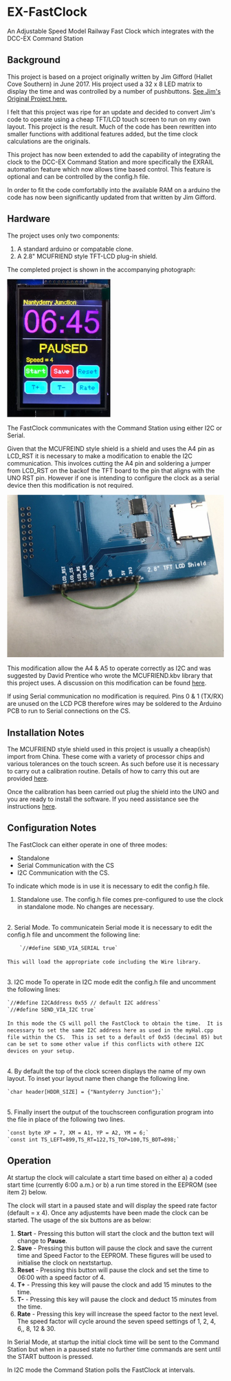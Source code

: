 
# EX-FastClock

An Adjustable Speed Model Railway Fast Clock which integrates with the DCC-EX Command Station



## Background

This project is based on a project originally written by Jim Gifford (Hallet Cove Southern) in June 2017.  His project used a 32 x 8 LED matrix to display the time and was controlled by a number of pushbuttons.
[See Jim's Original Project here.](https://www.hallettcovesouthern.com/track-plan-design-info/arduino-projects/fast-clock/)

I felt that this project was ripe for an update and decided to convert Jim's code to operate using a cheap TFT/LCD touch screen to run on my own layout. This project is the result.  Much of the code has been rewritten into smaller functions with additional features added, but the time clock calculations are the originals.

This project has now been extended to add the capability of integrating the clock to the DCC-EX 
Command Station and more specifically the EXRAIL automation feature which now allows time based 
control. This feature is optional and can be controlled by the config.h file.

In order to fit the code comfortablly into the available RAM on a arduino the code has now been significantly updated from that written by Jim Gifford.

## Hardware

The project uses only two components:
1.  A standard arduino or compatable clone.
2.  A 2.8" MCUFRIEND style TFT-LCD plug-in shield.

The completed project is shown in the accompanying photograph:


![TFT Fast Clock](/images/IMG_2502.jpg)

The FastClock communicates with the Command Station using either I2C or Serial.  

Given that the MCUFREIND style shield is a shield and uses the A4 pin as LCD_RST it is necessary to make a modification to enable the I2C communication.  This involces cutting the A4 pin and soldering a jumper from LCD_RST on the backof the TFT board to the pin that aligns with the UNO RST pin.  However if one is intending to configure the clock as a serial device then this modification is not required.

![Modified LCD Sheild](/images/IMG_3538.jpg)

This modification allow the A4 & A5 to operate correctly as I2C and was suggested by David Prentice who wrote the MCUFRIEND.kbv library that this project uses.  A discussion on this modification can be found [here](https://forum.arduino.cc/t/mcufriend-kbv-library-for-uno-2-4-2-8-3-5-3-6-3-95-inch-mcufriend-shields/353100/100).

If using Serial communication no modification is required. Pins 0 & 1 (TX/RX) are unused on the LCD PCB therefore wires may be soldered to the Arduino PCB to run to Serial connections on the CS.



## Installation Notes

The MCUFRIEND style shield used in this project is usually a cheap(ish) import from China.  These come with a variety of processor chips and various tolerances on the touch screen.  As such before use it is necessary to carry out a calibration routine.  Details of how to carry this out are provided [here](CALIBRATION.mdC:/Users/Colin/Documents/ADevCode/GitHub/EX-FastClock/EX-FastClock/README.md).

Once the calibration has been carried out plug the shield into the UNO and you are ready to install the software.  If you need assistance see the instructions [here](INSTALLATION.md).


## Configuration Notes

The FastClock can either operate in one of three modes:

* Standalone
* Serial Communication with the CS
* I2C Communication with the CS.

To indicate which mode is in use it is necessary to edit the config.h file.


1. Standalone use.
	The config.h file comes pre-configured to use the clock in standalone mode.  No changes are necessary.
<br>
2. Serial Mode.
	To communicatein Serial mode it is necessary to edit the config.h file and uncomment the following line:

		`//#define SEND_VIA_SERIAL true`

	This will load the appropriate code including the Wire library.
<br>
3. I2C mode
	To operate in I2C mode edit the config.h file and uncomment the following lines:

	`//#define I2CAddress 0x55 // default I2C address`
	`//#define SEND_VIA_I2C true`

	In this mode the CS will poll the FastClock to obtain the time.  It is necessary to set the same I2C address here as used in the myHal.cpp file within the CS.  This is set to a default of 0x55 (decimal 85) but can be set to some other value if this conflicts with othere I2C devices on your setup.
<br>
4. By default the top of the clock screen displays the name of my own layout.  To inset your layout name then change the following line.

	`char header[HDDR_SIZE] = {"Nantyderry Junction"};`

<br>
5. Finally insert the output of the touchscreen configuration program into the file in place of the following two lines.


	`const byte XP = 7, XM = A1, YP = A2, YM = 6;`
	`const int TS_LEFT=899,TS_RT=122,TS_TOP=100,TS_BOT=898;`


## Operation

At startup the clock will calculate a start time based on either a) a coded start time (currently 6:00 a.m.) or b) a run time stored in the EEPROM (see item 2) below.

The clock will start in a paused state and will display the speed rate factor (default = x 4).  Once any adjustemts have been made the clock can be started.  The usage of the six buttons are as below:

1. **Start** - Pressing this button will start the clock and the button text will change to **Pause**.  
2. **Save** - Pressing this button will pause the clock and save the current time and Speed Factor to the EEPROM.  These figures will be used to initialise the clock on nextstartup.
3. **Reset** - Pressing this button will pause the clock and set the time to 06:00 with a speed factor of 4.
4. **T+** - Pressing this key will pause the clock and add 15 minutes to the time.
5. **T-** - Pressing this key will pause the clock and deduct 15 minutes from the time.
6. **Rate** - Pressing this key will increase the speed factor to the next level.  The speed factor will cycle around the seven speed settings of 1, 2, 4, 6,, 8, 12 & 30.

In Serial Mode, at startup the initial clock time will be sent to the Command Station but when in a paused state no further time commands are sent until the START buttoon is pressed.

In I2C mode the Command Station polls the FastClock at intervals.

